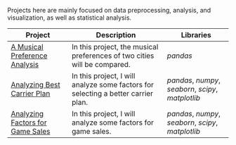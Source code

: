 Projects here are mainly focused on data preprocessing, analysis, and visualization, as well as statistical analysis.

| Project | Description | Libraries |
| ------- | ----------- | --------- |
| [A Musical Preference Analysis](https://github.com/lzvlmm/data-analysis-portfolio/tree/musical_preferences) | In this project, the musical preferences of two cities will be compared. | *pandas* |
| [Analyzing Best Carrier Plan](https://github.com/lzvlmm/data-analysis-portfolio/tree/best_cellphone_plan) | In this project, I will analyze some factors for selecting a better carrier plan. | *pandas*, *numpy*, *seaborn*, *scipy*, *matplotlib* |
| [Analyzing Factors for Game Sales](https://github.com/lzvlmm/data-analysis-portfolio/tree/game_sales) | In this project, I will analyze some factors for game sales. | *pandas*, *numpy*, *seaborn*, *scipy*, *matplotlib* |

